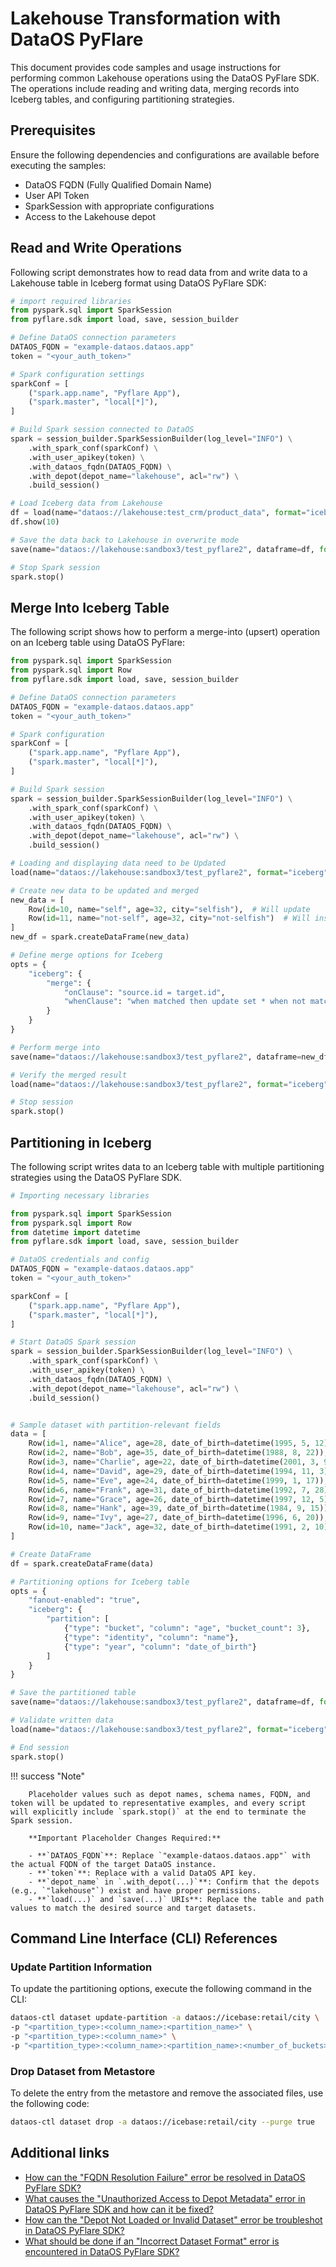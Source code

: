 # Lakehouse Transformation with DataOS PyFlare

This document provides code samples and usage instructions for performing common Lakehouse operations using the DataOS PyFlare SDK. The operations include reading and writing data, merging records into Iceberg tables, and configuring partitioning strategies.

## Prerequisites

Ensure the following dependencies and configurations are available before executing the samples:

- DataOS FQDN (Fully Qualified Domain Name)
- User API Token
- SparkSession with appropriate configurations
- Access to the Lakehouse depot

## Read and Write Operations

Following script demonstrates how to read data from and write data to a Lakehouse table in Iceberg format using DataOS PyFlare SDK:

```python
# import required libraries
from pyspark.sql import SparkSession
from pyflare.sdk import load, save, session_builder

# Define DataOS connection parameters
DATAOS_FQDN = "example-dataos.dataos.app"
token = "<your_auth_token>"

# Spark configuration settings
sparkConf = [
    ("spark.app.name", "Pyflare App"),
    ("spark.master", "local[*]"),
]

# Build Spark session connected to DataOS
spark = session_builder.SparkSessionBuilder(log_level="INFO") \
    .with_spark_conf(sparkConf) \
    .with_user_apikey(token) \
    .with_dataos_fqdn(DATAOS_FQDN) \
    .with_depot(depot_name="lakehouse", acl="rw") \
    .build_session()

# Load Iceberg data from Lakehouse
df = load(name="dataos://lakehouse:test_crm/product_data", format="iceberg")
df.show(10)

# Save the data back to Lakehouse in overwrite mode
save(name="dataos://lakehouse:sandbox3/test_pyflare2", dataframe=df, format="iceberg", mode="overwrite")

# Stop Spark session
spark.stop()

```

## Merge Into Iceberg Table

The following script shows how to perform a merge-into (upsert) operation on an Iceberg table using DataOS PyFlare:

```python
from pyspark.sql import SparkSession
from pyspark.sql import Row
from pyflare.sdk import load, save, session_builder

# Define DataOS connection parameters
DATAOS_FQDN = "example-dataos.dataos.app"
token = "<your_auth_token>"

# Spark configuration
sparkConf = [
    ("spark.app.name", "Pyflare App"),
    ("spark.master", "local[*]"),
]

# Build Spark session
spark = session_builder.SparkSessionBuilder(log_level="INFO") \
    .with_spark_conf(sparkConf) \
    .with_user_apikey(token) \
    .with_dataos_fqdn(DATAOS_FQDN) \
    .with_depot(depot_name="lakehouse", acl="rw") \
    .build_session()

# Loading and displaying data need to be Updated 
load(name="dataos://lakehouse:sandbox3/test_pyflare2", format="iceberg").show()

# Create new data to be updated and merged 
new_data = [
    Row(id=10, name="self", age=32, city="selfish"),  # Will update
    Row(id=11, name="not-self", age=32, city="not-selfish")  # Will insert
]
new_df = spark.createDataFrame(new_data)

# Define merge options for Iceberg
opts = {
    "iceberg": {
        "merge": {
            "onClause": "source.id = target.id",
            "whenClause": "when matched then update set * when not matched then insert *"
        }
    }
}

# Perform merge into
save(name="dataos://lakehouse:sandbox3/test_pyflare2", dataframe=new_df, format="iceberg", mode="overwrite", options=opts)

# Verify the merged result
load(name="dataos://lakehouse:sandbox3/test_pyflare2", format="iceberg").show()

# Stop session
spark.stop()
```

## Partitioning in Iceberg

The following script writes data to an Iceberg table with multiple partitioning strategies using the DataOS PyFlare SDK.

```python
# Importing necessary libraries

from pyspark.sql import SparkSession
from pyspark.sql import Row
from datetime import datetime
from pyflare.sdk import load, save, session_builder

# DataOS credentials and config
DATAOS_FQDN = "example-dataos.dataos.app"
token = "<your_auth_token>"

sparkConf = [
    ("spark.app.name", "Pyflare App"),
    ("spark.master", "local[*]"),
]

# Start DataOS Spark session
spark = session_builder.SparkSessionBuilder(log_level="INFO") \
    .with_spark_conf(sparkConf) \
    .with_user_apikey(token) \
    .with_dataos_fqdn(DATAOS_FQDN) \
    .with_depot(depot_name="lakehouse", acl="rw") \
    .build_session()


# Sample dataset with partition-relevant fields
data = [
    Row(id=1, name="Alice", age=28, date_of_birth=datetime(1995, 5, 12)),
    Row(id=2, name="Bob", age=35, date_of_birth=datetime(1988, 8, 22)),
    Row(id=3, name="Charlie", age=22, date_of_birth=datetime(2001, 3, 9)),
    Row(id=4, name="David", age=29, date_of_birth=datetime(1994, 11, 3)),
    Row(id=5, name="Eve", age=24, date_of_birth=datetime(1999, 1, 17)),
    Row(id=6, name="Frank", age=31, date_of_birth=datetime(1992, 7, 28)),
    Row(id=7, name="Grace", age=26, date_of_birth=datetime(1997, 12, 5)),
    Row(id=8, name="Hank", age=39, date_of_birth=datetime(1984, 9, 15)),
    Row(id=9, name="Ivy", age=27, date_of_birth=datetime(1996, 6, 20)),
    Row(id=10, name="Jack", age=32, date_of_birth=datetime(1991, 2, 10))
]

# Create DataFrame
df = spark.createDataFrame(data)

# Partitioning options for Iceberg table
opts = {
    "fanout-enabled": "true",
    "iceberg": {
        "partition": [
            {"type": "bucket", "column": "age", "bucket_count": 3},
            {"type": "identity", "column": "name"},
            {"type": "year", "column": "date_of_birth"}
        ]
    }
}

# Save the partitioned table
save(name="dataos://lakehouse:sandbox3/test_pyflare2", dataframe=df, format="iceberg", mode="overwrite", options=opts)

# Validate written data
load(name="dataos://lakehouse:sandbox3/test_pyflare2", format="iceberg").show()

# End session
spark.stop()
```

!!! success "Note"
        
        Placeholder values such as depot names, schema names, FQDN, and token will be updated to representative examples, and every script will explicitly include `spark.stop()` at the end to terminate the Spark session.

        **Important Placeholder Changes Required:**

        - **`DATAOS_FQDN`**: Replace `"example-dataos.dataos.app"` with the actual FQDN of the target DataOS instance.
        - **`token`**: Replace with a valid DataOS API key.
        - **`depot_name` in `.with_depot(...)`**: Confirm that the depots (e.g., `"lakehouse"`) exist and have proper permissions.
        - **`load(...)` and `save(...)` URIs**: Replace the table and path values to match the desired source and target datasets.

## Command Line Interface (CLI) References

### Update Partition Information

To update the partitioning options, execute the following command in the CLI:

```bash
dataos-ctl dataset update-partition -a dataos://icebase:retail/city \
-p "<partition_type>:<column_name>:<partition_name>" \
-p "<partition_type>:<column_name>" \
-p "<partition_type>:<column_name>:<partition_name>:<number_of_buckets>"
```

### Drop Dataset from Metastore

To delete the entry from the metastore and remove the associated files, use the following code:

```bash
dataos-ctl dataset drop -a dataos://icebase:retail/city --purge true
```

## Additional links

- [How can the "FQDN Resolution Failure" error be resolved in DataOS PyFlare SDK?](/api_docs/dataos_pyflare/troubleshoot/#fqdn-resolution-failure)
- [What causes the "Unauthorized Access to Depot Metadata" error in DataOS PyFlare SDK and how can it be fixed?](/api_docs/dataos_pyflare/troubleshoot/#unauthorized-access-to-depot-metadata)
- [How can the "Depot Not Loaded or Invalid Dataset" error be troubleshot in DataOS PyFlare SDK?](/api_docs/dataos_pyflare/troubleshoot/#depot-not-loaded-or-invalid-dataset)
- [What should be done if an "Incorrect Dataset Format" error is encountered in DataOS PyFlare SDK?](/api_docs/dataos_pyflare/troubleshoot/#incorrect-dataset-format)